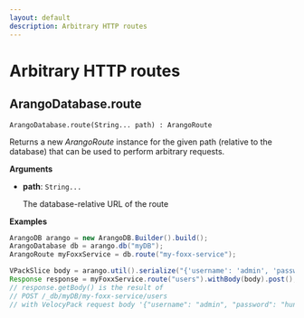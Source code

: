 ```yaml
---
layout: default
description: Arbitrary HTTP routes
---
```


# Arbitrary HTTP routes

## ArangoDatabase.route

`ArangoDatabase.route(String... path) : ArangoRoute`

Returns a new _ArangoRoute_ instance for the given path
(relative to the database) that can be used to perform arbitrary requests.

**Arguments**

- **path**: `String...`

  The database-relative URL of the route

**Examples**

```Java
ArangoDB arango = new ArangoDB.Builder().build();
ArangoDatabase db = arango.db("myDB");
ArangoRoute myFoxxService = db.route("my-foxx-service");

VPackSlice body = arango.util().serialize("{'username': 'admin', 'password': 'hunter2'");
Response response = myFoxxService.route("users").withBody(body).post();
// response.getBody() is the result of
// POST /_db/myDB/my-foxx-service/users
// with VelocyPack request body '{"username": "admin", "password": "hunter2"}'
```
